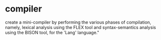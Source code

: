# compiler
create a mini-compiler by performing the various phases of compilation, namely, lexical analysis using the FLEX tool and syntax-semantics analysis using the BISON tool, for the 'Lang' language."
